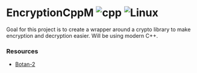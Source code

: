 # EncryptionCppM  ![cpp](https://img.shields.io/badge/Language-c%2B%2B17-blue) ![Linux](https://img.shields.io/badge/Linux-Ubuntu-critical)
Goal for this project is to create a wrapper around a crypto library to make encryption and decryption easier.
Will be using modern C++.

### Resources
* [Botan-2](https://botan.randombit.net/)
